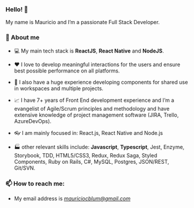 ### Hello! 👋

My name is Mauricio and I’m a passionate Full Stack Developer.

### :man: About me 

- :computer: My main tech stack is **ReactJS**, **React Native** and **NodeJS**.

- :heart: I love to develop meaningful interactions for the users and ensure best possible performance on all platforms.

- :iphone: I also have a huge experience developing components for shared use in workspaces and multiple projects.

- :chart_with_upwards_trend: I have 7+ years of Front End development experience and I’m a evangelist of Agile/Scrum principles and methodology and have extensive knowledge of project management software (JIRA, Trello, AzureDevOps).

- :eyeglasses: I am mainly focused in: React.js, React Native and Node.js

- :factory: other relevant skills include: **Javascript**, **Typescript**, Jest, Enzyme, Storybook, TDD, HTML5/CSS3, Redux, Redux Saga, Styled Components, Ruby on Rails, C#, MySQL, Postgres, JSON/REST, Git/SVN. 

### 📫 How to reach me:

- My email address is *mauriciocblum@gmail.com*

<!-- Here are some ideas to get you started:

- 🔭 I’m currently working on ...
- 🌱 I’m currently learning ...
- 👯 I’m looking to collaborate on ...
- 🤔 I’m looking for help with ...
- 💬 Ask me about ...
- 📫 How to reach me: ...
- 😄 Pronouns: ...
- ⚡ Fun fact: ...
-->
